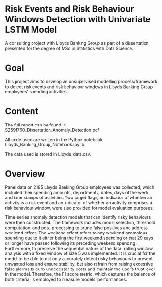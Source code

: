 # Risk Events and Risk Behaviour Windows Detection with Univariate LSTM Model
A consulting project with Lloyds Banking Group as part of a dissertation presented for the degree of MSc in Statistics with Data Science.

# Goal
This project aims to develop an unsupervised modelling process/framework to detect risk events and risk behaviour windows in Lloyds Banking Group employees' spending activities.

# Content
The full report can be found in S2591760_Dissertation_Anomaly_Detection.pdf

All code used are written in the Python notebook Lloyds_Banking_Group_Notebook.ipynb.

The data used is stored in Lloyds_data.csv. 

# Overview
Panel data on 2185 Lloyds
Banking Group employees was collected, which included their spending amounts, departments, dates,
days of the week, and time stamps of activities. Two target flags, an indicator of whether an activity is a
risk event and an indicator of whether an activity comprises a risk behaviour window, were also provided
for model evaluation purposes.

Time-series anomaly detection models that can identify risky behaviours were then constructed. The
framework includes model selection, threshold computation, and post-processing to prune false positives
and address weekend effect. The weekend effect refers to any weekend anomalous spending due to it either
being the first weekend spending or that 29 days or longer have passed following its preceding weekend
spending. Furthermore, to preserve the sequential nature of the data, rolling window analysis with a fixed
window of size 5 was implemented. It is crucial for the model to be able to not only accurately detect
risky behaviours to prevent unwanted loss and ensure stability, but also refrain from raising excessive false
alarms to curb unnecessar ty costs and maintain the user’s trust level in the model. Therefore, the F1
score metric, which captures the balance of both criteria, is employed to measure models’ performances.






